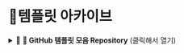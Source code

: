 # 🌿템플릿 아카이브

<details>
<summary>🔗 <strong>📁 GitHub 템플릿 모음 Repository</strong> (클릭해서 열기)</summary>

<br>

이 저장소는 GitHub에서 **이슈 템플릿**과 **PR 템플릿**을 손쉽게 적용하고 사용할 수 있도록 정리된 템플릿 모음집입니다.
다양한 유형별 템플릿이 `IssueTemplates`와 `PRTemplate` 폴더에 정리되어 있습니다.

---

## 🗂️ 폴더 구조
```
.
├── .github
│   ├── ISSUE_TEMPLATE/         # GitHub에서 자동으로 인식되는 이슈 템플릿 폴더
│   └── PULL_REQUEST_TEMPLATE.md # 기본 PR 템플릿 파일
│
├── github                      # 템플릿 파일 모음 폴더 (링크 ↓)
│   ├── IssueTemplates/         # 다양한 이슈 템플릿 정리
│   └── PRTemplate/
│       └── pr_general/         # PR 유형별 템플릿 모음
│           ├── pr_bugfix.md
│           ├── pr_feature.md
│           └── pr_refactor.md
│
├── labels.json                 # 커스텀 GitHub 라벨 설정용 JSON
└── README.md                   # 저장소 소개 파일
```


---


## ⚙️ 사용 방법

### ✅ 템플릿 적용하기

해당 저장소의 `.github` 폴더를 **자신의 프로젝트 루트 디렉토리에 그대로 복사**하면 다음과 같은 기능이 자동 적용됩니다:

- **이슈 템플릿**: 이슈 작성 시 템플릿 목록이 표시되고 선택할 수 있습니다.
- **PR 템플릿**: PR 생성 시 기본 템플릿이 자동으로 삽입됩니다.

> 📝 `.git` 폴더가 아닌 `.github` 폴더를 루트에 넣어야 합니다!

---

## 🏷️ 라벨 설정

- 저장소 내의 `labels.json` 파일을 사용하면 GitHub 라벨을 일괄 적용할 수 있습니다.
- 관련 도구(`github-labeler` 등)를 통해 한 줄 명령어로 적용 가능합니다.

---

